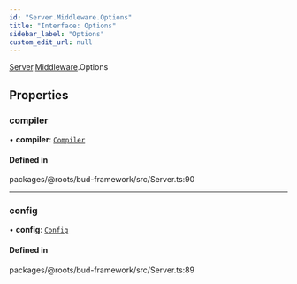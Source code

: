 ```yaml
---
id: "Server.Middleware.Options"
title: "Interface: Options"
sidebar_label: "Options"
custom_edit_url: null
---
```


[Server](../modules/Server.md).[Middleware](../modules/Server.Middleware.md).Options

## Properties

### compiler

• **compiler**: [`Compiler`](../modules/Server.md#compiler)

#### Defined in

packages/@roots/bud-framework/src/Server.ts:90

___

### config

• **config**: [`Config`](../modules/Server.md#config)

#### Defined in

packages/@roots/bud-framework/src/Server.ts:89
